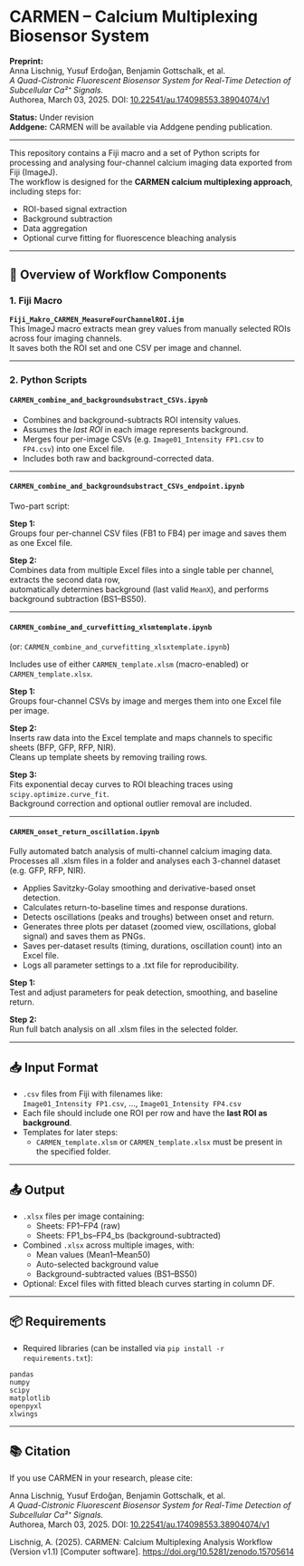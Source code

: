 
# CARMEN – Calcium Multiplexing Biosensor System

**Preprint:**  
Anna Lischnig, Yusuf Erdoğan, Benjamin Gottschalk, et al.  
*A Quad-Cistronic Fluorescent Biosensor System for Real-Time Detection of Subcellular Ca²⁺ Signals.*  
Authorea, March 03, 2025. DOI: [10.22541/au.174098553.38904074/v1](https://doi.org/10.22541/au.174098553.38904074/v1)

**Status:** Under revision  
**Addgene:** CARMEN will be available via Addgene pending publication.

---

This repository contains a Fiji macro and a set of Python scripts for processing and analysing four-channel calcium imaging data exported from Fiji (ImageJ).  
The workflow is designed for the **CARMEN calcium multiplexing approach**, including steps for:

- ROI-based signal extraction
- Background subtraction
- Data aggregation
- Optional curve fitting for fluorescence bleaching analysis

---

## 📁 Overview of Workflow Components

### 1. Fiji Macro
**`Fiji_Makro_CARMEN_MeasureFourChannelROI.ijm`**  
This ImageJ macro extracts mean grey values from manually selected ROIs across four imaging channels.  
It saves both the ROI set and one CSV per image and channel.

---

### 2. Python Scripts

#### **`CARMEN_combine_and_backgroundsubstract_CSVs.ipynb`**
- Combines and background-subtracts ROI intensity values.
- Assumes the *last ROI* in each image represents background.
- Merges four per-image CSVs (e.g. `Image01_Intensity FP1.csv` to `FP4.csv`) into one Excel file.
- Includes both raw and background-corrected data.

---

#### **`CARMEN_combine_and_backgroundsubstract_CSVs_endpoint.ipynb`**
Two-part script:

**Step 1:**  
Groups four per-channel CSV files (FB1 to FB4) per image and saves them as one Excel file.

**Step 2:**  
Combines data from multiple Excel files into a single table per channel, extracts the second data row,  
automatically determines background (last valid `MeanX`), and performs background subtraction (BS1–BS50).

---

#### **`CARMEN_combine_and_curvefitting_xlsmtemplate.ipynb`**  
(or: `CARMEN_combine_and_curvefitting_xlsxtemplate.ipynb`)

Includes use of either `CARMEN_template.xlsm` (macro-enabled) or `CARMEN_template.xlsx`.

**Step 1:**  
Groups four-channel CSVs by image and merges them into one Excel file per image.

**Step 2:**  
Inserts raw data into the Excel template and maps channels to specific sheets (BFP, GFP, RFP, NIR).  
Cleans up template sheets by removing trailing rows.

**Step 3:**  
Fits exponential decay curves to ROI bleaching traces using `scipy.optimize.curve_fit`.  
Background correction and optional outlier removal are included.

---

#### **`CARMEN_onset_return_oscillation.ipynb`**  
Fully automated batch analysis of multi-channel calcium imaging data.
Processes all .xlsm files in a folder and analyses each 3-channel dataset (e.g. GFP, RFP, NIR).

- Applies Savitzky-Golay smoothing and derivative-based onset detection.
- Calculates return-to-baseline times and response durations.
- Detects oscillations (peaks and troughs) between onset and return.
- Generates three plots per dataset (zoomed view, oscillations, global signal) and saves them as PNGs.
- Saves per-dataset results (timing, durations, oscillation count) into an Excel file.
- Logs all parameter settings to a .txt file for reproducibility.

**Step 1:**  
Test and adjust parameters for peak detection, smoothing, and baseline return.

**Step 2:**  
Run full batch analysis on all .xlsm files in the selected folder.

---

## 📥 Input Format

- `.csv` files from Fiji with filenames like:  
  `Image01_Intensity FP1.csv`, ..., `Image01_Intensity FP4.csv`
- Each file should include one ROI per row and have the **last ROI as background**.
- Templates for later steps:
  - `CARMEN_template.xlsm` or `CARMEN_template.xlsx` must be present in the specified folder.

---

## 📤 Output

- `.xlsx` files per image containing:
  - Sheets: FP1–FP4 (raw)
  - Sheets: FP1_bs–FP4_bs (background-subtracted)
- Combined `.xlsx` across multiple images, with:
  - Mean values (Mean1–Mean50)
  - Auto-selected background value
  - Background-subtracted values (BS1–BS50)
- Optional: Excel files with fitted bleach curves starting in column DF.

---

## 📦 Requirements


- Required libraries (can be installed via `pip install -r requirements.txt`):

```text
pandas
numpy
scipy
matplotlib
openpyxl
xlwings
```

---

## 📚 Citation
If you use CARMEN in your research, please cite:

Anna Lischnig, Yusuf Erdoğan, Benjamin Gottschalk, et al.  
*A Quad-Cistronic Fluorescent Biosensor System for Real-Time Detection of Subcellular Ca²⁺ Signals.*  
Authorea, March 03, 2025. DOI: [10.22541/au.174098553.38904074/v1](https://doi.org/10.22541/au.174098553.38904074/v1)

Lischnig, A. (2025). CARMEN: Calcium Multiplexing Analysis Workflow (Version v1.1) 
[Computer software]. https://doi.org/10.5281/zenodo.15705614
